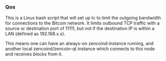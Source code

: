 ### Qos ###

This is a Linux bash script that will set up tc to limit the outgoing bandwidth for connections to the Bitcoin network. It limits outbound TCP traffic with a source or destination port of 11111, but not if the destination IP is within a LAN (defined as 192.168.x.x).

This means one can have an always-on zencoind instance running, and another local zencoind/zencoin-qt instance which connects to this node and receives blocks from it.
